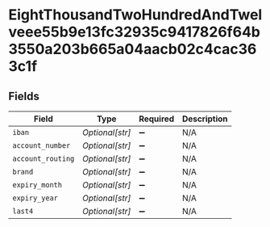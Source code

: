 # EightThousandTwoHundredAndTwelveee55b9e13fc32935c9417826f64b3550a203b665a04aacb02c4cac363c1f


## Fields

| Field              | Type               | Required           | Description        |
| ------------------ | ------------------ | ------------------ | ------------------ |
| `iban`             | *Optional[str]*    | :heavy_minus_sign: | N/A                |
| `account_number`   | *Optional[str]*    | :heavy_minus_sign: | N/A                |
| `account_routing`  | *Optional[str]*    | :heavy_minus_sign: | N/A                |
| `brand`            | *Optional[str]*    | :heavy_minus_sign: | N/A                |
| `expiry_month`     | *Optional[str]*    | :heavy_minus_sign: | N/A                |
| `expiry_year`      | *Optional[str]*    | :heavy_minus_sign: | N/A                |
| `last4`            | *Optional[str]*    | :heavy_minus_sign: | N/A                |